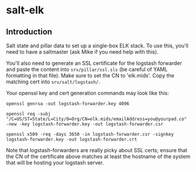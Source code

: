# salt-elk

## Introduction

Salt state and pillar data to set up a single-box ELK stack. To use this, you'll need to have a saltmaster (ask Mike if you need help with this).

You'll also need to generate an SSL certificate for the logstash forwarder and paste the content into `srv/pillar/ssl.sls` (be careful of YAML formatting in that file). Make sure to set the CN to 'elk.mids'. Copy the matching cert into `srv/salt/logstash/`.

Your openssl key and cert generation commands may look like this:

    openssl genrsa -out logstash-forwarder.key 4096

    openssl req -subj "/C=US/ST=State/L=City/O=Org/CN=elk.mids/emailAddress=you@yourpad.co" -new -key logstash-forwarder.key -out logstash-forwarder.csr

    openssl x509 -req -days 3650 -in logstash-forwarder.csr -signkey logstash-forwarder.key -out logstash-forwarder.crt

Note that logstash-forwarders are really picky about SSL certs; ensure that the CN of the certificate above matches at least the hostname of the system that will be hosting your logstash server.
